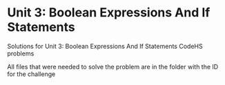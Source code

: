 # Unit 3: Boolean Expressions And If Statements

Solutions for Unit 3: Boolean Expressions And If Statements CodeHS problems

All files that were needed to solve the problem are in the folder with the ID for the challenge

